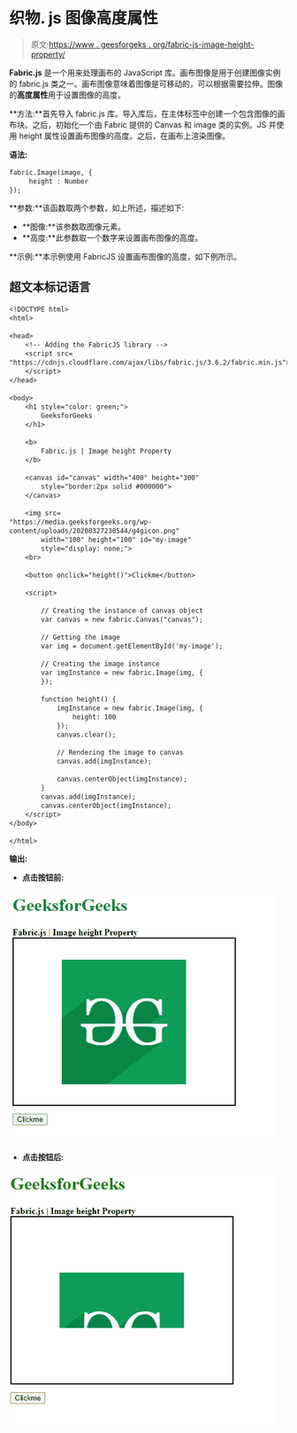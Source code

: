 # 织物. js 图像高度属性

> 原文:[https://www . geesforgeks . org/fabric-js-image-height-property/](https://www.geeksforgeeks.org/fabric-js-image-height-property/)

**Fabric.js** 是一个用来处理画布的 JavaScript 库。画布图像是用于创建图像实例的 fabric.js 类之一。画布图像意味着图像是可移动的，可以根据需要拉伸。图像的**高度属性**用于设置图像的高度。

**方法:**首先导入 fabric.js 库。导入库后，在主体标签中创建一个包含图像的画布块。之后，初始化一个由 Fabric 提供的 Canvas 和 image 类的实例。JS 并使用 height 属性设置画布图像的高度。之后，在画布上渲染图像。

**语法:**

```
fabric.Image(image, {
     height : Number
});

```

**参数:**该函数取两个参数，如上所述，描述如下:

*   **图像:**该参数取图像元素。
*   **高度:**此参数取一个数字来设置画布图像的高度。

**示例:**本示例使用 FabricJS 设置画布图像的高度，如下例所示。

## 超文本标记语言

```
<!DOCTYPE html>
<html>

<head>
    <!-- Adding the FabricJS library -->
    <script src=
"https://cdnjs.cloudflare.com/ajax/libs/fabric.js/3.6.2/fabric.min.js">
    </script>
</head>

<body>
    <h1 style="color: green;">
        GeeksforGeeks
    </h1>

    <b>
        Fabric.js | Image height Property
    </b>

    <canvas id="canvas" width="400" height="300" 
        style="border:2px solid #000000">
    </canvas>

    <img src=
"https://media.geeksforgeeks.org/wp-content/uploads/20200327230544/g4gicon.png" 
        width="100" height="100" id="my-image" 
        style="display: none;">
    <br>

    <button onclick="height()">Clickme</button>

    <script>

        // Creating the instance of canvas object
        var canvas = new fabric.Canvas("canvas");

        // Getting the image
        var img = document.getElementById('my-image');

        // Creating the image instance 
        var imgInstance = new fabric.Image(img, {
        });

        function height() {
            imgInstance = new fabric.Image(img, {
                height: 100
            });
            canvas.clear();

            // Rendering the image to canvas
            canvas.add(imgInstance);

            canvas.centerObject(imgInstance);
        }
        canvas.add(imgInstance);
        canvas.centerObject(imgInstance);
    </script>
</body>

</html>
```

**输出:**

*   **点击按钮前:**

[![](img/5be33ee2bc12823d974ac08cf29fd871.png)](https://media.geeksforgeeks.org/wp-content/uploads/20200824164710/01.PNG)

*   **点击按钮后:**

[![](img/6d00ab2438ccf9afd68e7adcc51e4a01.png)](https://media.geeksforgeeks.org/wp-content/uploads/20200824164737/Capture.PNG)